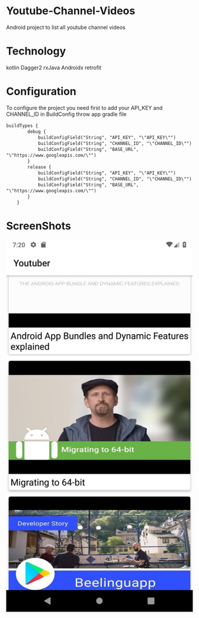 # Youtube-Channel-Videos
Android project to list all youtube channel videos

# Technology
kotlin
Dagger2
rxJava
Androidx
retrofit

# Configuration
To configure the project you need first to add your API_KEY and CHANNEL_ID in BuildConfig throw app gradle file 

```
buildTypes {
        debug {
            buildConfigField("String", "API_KEY", "\"API_KEY\"")
            buildConfigField("String", "CHANNEL_ID", "\"CHANNEL_ID\"")
            buildConfigField("String", "BASE_URL", "\"https://www.googleapis.com/\"")
        }
        release {
            buildConfigField("String", "API_KEY", "\"API_KEY\"")
            buildConfigField("String", "CHANNEL_ID", "\"CHANNEL_ID\"")
            buildConfigField("String", "BASE_URL", "\"https://www.googleapis.com/\"")
        }
    }
```

# ScreenShots

![alt text](screenshots\screenshot.png "Screenshot1")